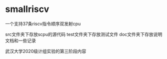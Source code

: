 # smallriscv
一个支持37条riscv指令顺序双发射cpu

src文件夹下存放scpu的源代码
test文件夹下存放测试文件
doc文件夹下存放说明文档和一些记录

武汉大学2020级计组实验的第三阶段内容
